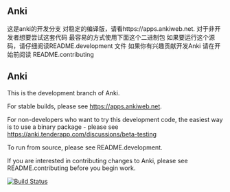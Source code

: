 Anki  
-------------------------------------
这是anki的开发分支
对稳定的编译版，请看https://apps.ankiweb.net.
对于非开发者想要尝试这套代码
最容易的方式使用下面这个二进制包
如果要运行这个源码，请仔细阅读README.development 文件
如果你有兴趣贡献开发Anki 请在开始前阅读 README.contributing




Anki
-------------------------------------

This is the development branch of Anki.

For stable builds, please see https://apps.ankiweb.net.

For non-developers who want to try this development code,
the easiest way is to use a binary package - please see
https://anki.tenderapp.com/discussions/beta-testing

To run from source, please see README.development.

If you are interested in contributing changes to Anki, please
see README.contributing before you begin work.

[![Build Status](https://travis-ci.org/dae/anki.svg?branch=master)](https://travis-ci.org/dae/anki)
